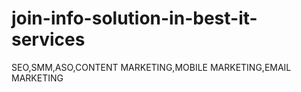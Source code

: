 # join-info-solution-in-best-it-services
SEO,SMM,ASO,CONTENT MARKETING,MOBILE MARKETING,EMAIL MARKETING
